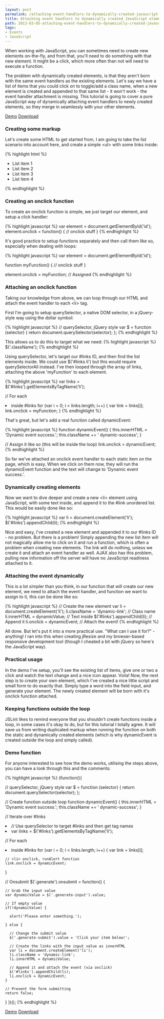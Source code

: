 ```yaml
---
layout: post
permalink: /attaching-event-handlers-to-dynamically-created-javascript-elements/
title: Attaching event handlers to dynamically created JavaScript elements
path: 2013-03-05-attaching-event-handlers-to-dynamically-created-javascript-elements.md
tags:
- Events
- JavaScript
---
```


When working with JavaScript, you can sometimes need to create new elements on-the-fly, and from that, you'll need to do something with that new element. It might be a click, which more often than not will need to execute a function.

The problem with dynamically created elements, is that they aren't born with the same event handlers as the existing elements. Let's say we have a list of items that you could click on to toggle/add a class name, when a new element is created and appended to that same list - it won't work - the event handler attachment is missing. This tutorial is going to cover a pure JavaScript way of dynamically attaching event handlers to newly created elements, so they merge in seamlessly with your other elements.

<div class="download-box">
  <a href="//toddmotto.com/labs/js-event-handlers" onclick="_gaq.push(['_trackEvent', 'Click', 'Demo JS Event Handlers, 'JS Event Handlers Demo']);">Demo</a>
  <a href="//toddmotto.com/labs/js-event-handlers/js-event-handlers.zip" onclick="_gaq.push(['_trackEvent', 'Click', 'Download JS Event Handlers, 'JS Event Handlers Download']);">Download</a>
</div>

### Creating some markup
Let's create some HTML to get started from, I am going to take the list scenario into account here, and create a simple &lt;ul&gt; with some links inside:

{% highlight html %}
<ul id="links">
    <li class="dynamic-link">List item 1</li>
    <li class="dynamic-link">List item 2</li>
    <li class="dynamic-link">List item 3</li>
    <li class="dynamic-link">List item 4</li>
</ul>
{% endhighlight %}

### Creating an onclick function
To create an onclick function is simple, we just target our element, and setup a click handler:

{% highlight javascript %}
var element = document.getElementById('id');
element.onclick = function() {
  // onclick stuff
}
{% endhighlight %}

It's good practice to setup functions separately and then call them like so, especially when dealing with loops:

{% highlight javascript %}
var element = document.getElementById('id');

function myFunction() {
  // onclick stuff
}

element.onclick = myFunction; // Assigned
{% endhighlight %}

### Attaching an onclick function

Taking our knowledge from above, we can loop through our HTML and attach the event handler to each &lt;li&gt; tag. 

First I'm going to setup querySelector, a native DOM selector, in a jQuery-style way using the dollar symbol:

{% highlight javascript %}
// querySelector, jQuery style
var $ = function (selector) {
  return document.querySelector(selector);
};
{% endhighlight %}

This allows us to do this to target what we need:
{% highlight javascript %}
$('.className');
{% endhighlight %}

Using querySelector, let's target our #links ID, and then find the list elements inside. We could use $('#links li') but this would require querySelectorAll instead. I've then looped through the array of links, attaching the above 'myFunction' to each element.

{% highlight javascript %}
var links = $('#links').getElementsByTagName('li');
      
// For each <li> inside #links
for (var i = 0; i < links.length; i++) {
  var link = links[i];
  link.onclick = myFunction;
}
{% endhighlight %}

That's great, but let's add a real function called dynamicEvent:

{% highlight javascript %}
function dynamicEvent() {
  this.innerHTML = 'Dynamic event success.';
  this.className += ' dynamic-success';
}

// Assign it like so (this will be inside the loop)
link.onclick = dynamicEvent;
{% endhighlight %}

So far we've attached an onclick event handler to each static item on the page, which is easy. When we click on them now, they will run the dynamicEvent function and the text will change to 'Dynamic event success.'.

### Dynamically creating elements
Now we want to dive deeper and create a new &lt;li&gt; element using JavaScript, with some text inside, and append it to the #link unordered list. This would be easily done like so:

{% highlight javascript %}
var li = document.createElement('li');
$('#links').appendChild(li);
{% endhighlight %}

Nice and easy, I've created a new element and appended it to our #links ID - no problem. But there is a problem! Simply appending the new list item will not magically allow me to click on it and run a function, which is often a problem when creating new elements. The link will do nothing, unless we create it and attach an event handler as well. AJAX also has this problem, pulling new information off the server will have no JavaScript readiness attached to it.

### Attaching the event dynamically
This is a lot simpler than you think, in our function that will create our new element, we need to attach the event handler, and function we want to assign to it, this can be done like so:

{% highlight javascript %}
// Create the new element
var li = document.createElement('li');
li.className = 'dynamic-link'; // Class name
li.innerHTML = dynamicValue; // Text inside
$('#links').appendChild(li); // Append it
li.onclick = dynamicEvent; // Attach the event!
{% endhighlight %}

All done. But let's put it into a more practical use. "What can I use it for?" - anything! I ran into this when creating jResize and my browser-based responsive development tool (though I cheated a bit with jQuery so here's the JavaScript way).

### Practical usage
In the demo I've setup, you'll see the existing list of items, give one or two a click and watch the text change and a nice icon appear. Voila! Now, the next step is to create your own element, which I've created a nice little script and small form to do exactly that. Simply type a word into the field input, and generate your element. The newly created element will be born with it's onclick function attached.

### Keeping functions outside the loop
JSLint likes to remind everyone that you shouldn't create functions inside a loop, in some cases it's okay to do, but for this tutorial I totally agree. It will save us from writing duplicated markup when running the function on both the static and dynamically created elements (which is why dynamicEvent is created outside the loop and simply called).

### Demo function
For anyone interested to see how the demo works, utilising the steps above, you can have a look through this and the comments:

{% highlight javascript %}
(function(){
    
  // querySelector, jQuery style
  var $ = function (selector) {
    return document.querySelector(selector);
  };
  
  // Create function outside loop
  function dynamicEvent() {
    this.innerHTML = 'Dynamic event success.';
    this.className += ' dynamic-success';
  }
  
  // Iterate over #links <li>
  // Use querySelector to target #links and then get tag names <li>
  var links = $('#links').getElementsByTagName('li');
  
  // For each <li> inside #links
  for (var i = 0; i < links.length; i++) {
    var link = links[i];
    
    // <li> onclick, runAlert function
    link.onclick = dynamicEvent;
  }
  
  // Onsubmit
  $('.generate').onsubmit = function() {
  
    // Grab the input value
    var dynamicValue = $('.generate-input').value;
    
    // If empty value
    if(!dynamicValue) {
    
      alert('Please enter something.');
      
    } else {
    
      // Change the submit value
      $('.generate-submit').value = 'Click your item below!';
      
      // Create the links with the input value as innerHTML
      var li = document.createElement('li');
      li.className = 'dynamic-link';
      li.innerHTML = dynamicValue;
      
      // Append it and attach the event (via onclick)
      $('#links').appendChild(li);
      li.onclick = dynamicEvent;
    }
    
    // Prevent the form submitting
    return false;
  }
})();
{% endhighlight %}

<div class="download-box">
  <a href="//toddmotto.com/labs/js-event-handlers" onclick="_gaq.push(['_trackEvent', 'Click', 'Demo JS Event Handlers, 'JS Event Handlers Demo']);">Demo</a>
  <a href="//toddmotto.com/labs/js-event-handlers/js-event-handlers.zip" onclick="_gaq.push(['_trackEvent', 'Click', 'Download JS Event Handlers, 'JS Event Handlers Download']);">Download</a>
</div>
